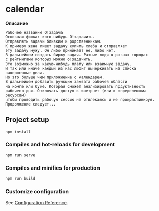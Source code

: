 # calendar
**Описание**
```
Рабочее название О!задача
Основная фишка: кого-нибудь О!задачить.
Отправлять задачи близким и родственникам.
К примеру жена пишет задачу купить хлеба и отправляет
эту задачу мужу. Он либо принимает ее, либо нет.
В дальнейшем создать биржу задач. Разные люди в разных городах
с рейтингами которых можно о!задачить. 
Это возможно за какую-нибудь плату или взаимную задачу.
И так или иначе каждый из нас любит вычеркивать из списка
завершенные дела.
Но это больше чем приложиение с календарем.
В дальнейшем добавить функцию захвата рабочей области
на компе или буке. Которая сможет анализировать прдуктивность
рабочего дня. Отключать доступ в инетрнет (или к определенным ресурсам)
чтобы проводить рабочую сессию не отвлекаясь и не прокрастинируя.
Продолжение следует...
```

## Project setup
```
npm install
```

### Compiles and hot-reloads for development
```
npm run serve
```

### Compiles and minifies for production
```
npm run build
```

### Customize configuration
See [Configuration Reference](https://cli.vuejs.org/config/).

